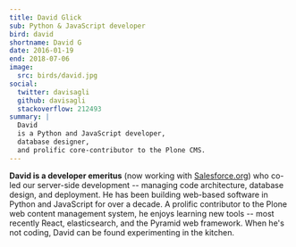 ```yaml
---
title: David Glick
sub: Python & JavaScript developer
bird: david
shortname: David G
date: 2016-01-19
end: 2018-07-06
image:
  src: birds/david.jpg
social:
  twitter: davisagli
  github: davisagli
  stackoverflow: 212493
summary: |
  David
  is a Python and JavaScript developer,
  database designer,
  and prolific core-contributor to the Plone CMS.
---
```


**David is a developer emeritus**
(now working with [Salesforce.org][salesforce])
who co-led our server-side development --
managing code architecture,
database design,
and deployment.
He has been building web-based software
in Python and JavaScript for over a decade.
A prolific contributor
to the Plone web content management system,
he enjoys learning new tools --
most recently React, elasticsearch,
and the Pyramid web framework.
When he's not coding,
David can be found experimenting in the kitchen.

[salesforce]: https://www.salesforce.org/
